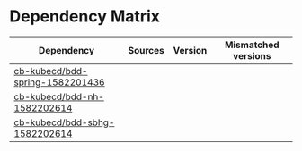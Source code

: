 # Dependency Matrix

Dependency | Sources | Version | Mismatched versions
---------- | ------- | ------- | -------------------
[cb-kubecd/bdd-spring-1582201436](https://github.com/cb-kubecd/bdd-spring-1582201436.git) |  | []() | 
[cb-kubecd/bdd-nh-1582202614](https://github.com/cb-kubecd/bdd-nh-1582202614.git) |  | []() | 
[cb-kubecd/bdd-sbhg-1582202614](https://github.com/cb-kubecd/bdd-sbhg-1582202614.git) |  | []() | 
